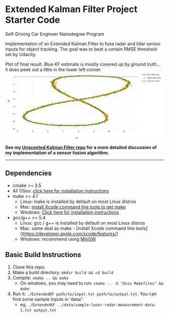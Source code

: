 # Extended Kalman Filter Project Starter Code
Self-Driving Car Engineer Nanodegree Program

Implementation of an Extended Kalman Filter to fuse radar and lidar sensor inputs for object tracking. The goal was to beat a certain RMSE threshold set by Udacity.

Plot of final result. Blue KF estimate is mostly covered up by ground truth... it does peek out a little in the lower left corner:
![final result](Docs/dataset1_plot.png)

**See my [Unscented Kalman Filter repo](https://github.com/merbar/CarND-Unscented-Kalman-Filter-Project) for a more detailed discussion of my implementation of a sensor fusion algorithm.**

---

## Dependencies

* cmake >= 3.5
 * All OSes: [click here for installation instructions](https://cmake.org/install/)
* make >= 4.1
  * Linux: make is installed by default on most Linux distros
  * Mac: [install Xcode command line tools to get make](https://developer.apple.com/xcode/features/)
  * Windows: [Click here for installation instructions](http://gnuwin32.sourceforge.net/packages/make.htm)
* gcc/g++ >= 5.4
  * Linux: gcc / g++ is installed by default on most Linux distros
  * Mac: same deal as make - [install Xcode command line tools]((https://developer.apple.com/xcode/features/)
  * Windows: recommend using [MinGW](http://www.mingw.org/)

## Basic Build Instructions

1. Clone this repo.
2. Make a build directory: `mkdir build && cd build`
3. Compile: `cmake .. && make` 
   * On windows, you may need to run: `cmake .. -G "Unix Makefiles" && make`
4. Run it: `./ExtendedKF path/to/input.txt path/to/output.txt`. You can find
   some sample inputs in 'data/'.
    - eg. `./ExtendedKF ../data/sample-laser-radar-measurement-data-1.txt output.txt`
